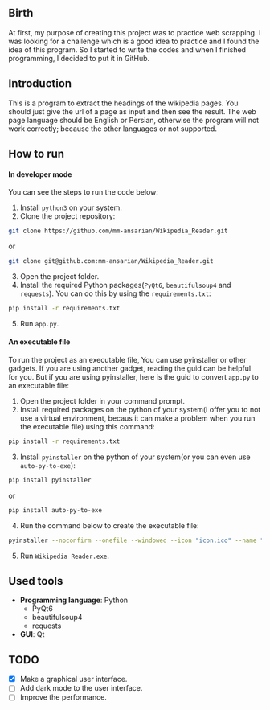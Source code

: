 ## Birth
At first, my purpose of creating this project was to practice web scrapping.
I was looking for a challenge which is a good idea to practice and I found the idea of this program.
So I started to write the codes and when I finished programming, I decided to put it in GitHub.

## Introduction
This is a program to extract the headings of the wikipedia pages.
You should just give the url of a page as input and then see the result.
The web page language should be English or Persian, otherwise the program will not work correctly; because the other languages or not supported.

## How to run

#### In developer mode
You can see the steps to run the code below:
1. Install `python3` on your system.
2. Clone the project repository:
```bash
git clone https://github.com/mm-ansarian/Wikipedia_Reader.git
``` 
or 
```bash
git clone git@github.com:mm-ansarian/Wikipedia_Reader.git
```
3. Open the project folder.
4. Install the required Python packages(`PyQt6`, `beautifulsoup4` and `requests`). You can do this by using the `requirements.txt`:
```bash
pip install -r requirements.txt
```
5. Run `app.py`.

#### An executable file
To run the project as an executable file, You can use pyinstaller or other gadgets.
If you are using another gadget, reading the guid can be helpful for you.
But if you are using pyinstaller, here is the guid to convert `app.py` to an executable file:
1. Open the project folder in your command prompt.
2. Install required packages on the python of your system(I offer you to not use a virtual environment, becaus it can make a problem when you run the executable file) using this command:
```bash
pip install -r requirements.txt
```
3. Install `pyinstaller` on the python of your system(or you can even use `auto-py-to-exe`):
```bash
pip install pyinstaller
```
or 
```bash
pip install auto-py-to-exe
```
4. Run the command below to create the executable file:
```bash
pyinstaller --noconfirm --onefile --windowed --icon "icon.ico" --name "Wikipedia Reader" --add-data "icon.ico;." --add-data "icons;icons/"  "app.py"
```
5. Run `Wikipedia Reader.exe`.

## Used tools
- **Programming language**: Python
    - PyQt6
    - beautifulsoup4
    - requests
- **GUI**: Qt 

## TODO
- [x] Make a graphical user interface.
- [ ] Add dark mode to the user interface.
- [ ] Improve the performance.
